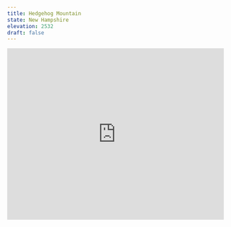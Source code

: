 ```yaml
---
title: Hedgehog Mountain 
state: New Hampshire
elevation: 2532 
draft: false
---
```

<iframe class="alltrails" src="https://www.alltrails.com/widget/trail/us/new-hampshire/unh-trail?u=i&sh=q5vqbr" width="100%" height="400" frameBorder="0" scrolling="no" marginHeight="0" marginWidth="0" title="AllTrails: Trail Guides and Maps for Hiking, Camping, and Running"></iframe>
